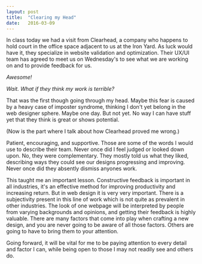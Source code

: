 ```yaml
---
layout: post
title:  "Clearing my Head"
date:   2016-03-09
---
```


In class today we had a visit from Clearhead, a company who happens to hold court in the office space adjacent to us at the Iron Yard. As luck would have it, they specialize in website validation and optimization. Their UX/UI team has agreed to meet us on Wednesday's to see what we are working on and to provide feedback for us. 

*Awesome!*

*Wait. What if they think my work is terrible?*

That was the first though going through my head. Maybe this fear is caused by a heavy case of imposter syndrome, thinking I don't yet belong in the web designer sphere. Maybe one day. But not yet. No way I can have stuff yet that they think is great or shows potential. 

(Now is the part where I talk about how Clearhead proved me wrong.)

Patient, encouraging, and supportive. Those are some of the words I would use to describe their team. Never once did I feel judged or looked down upon. No, they were complementary. They mostly told us what they liked, describing ways they could see our designs progressing and improving. Never once did they absently dismiss anyones work.

This taught me an important lesson. Constructive feedback is important in all industries, it's an effective method for improving productivity and increasing return. But in web design it is very very important. There is a subjectivity present in this line of work which is not quite as prevalent in other industries. The look of one webpage will be interpreted by people from varying backgrounds and opinions, and getting their feedback is highly valuable. There are many factors that come into play when crafting a new design, and you are never going to be aware of all those factors. Others are going to have to bring them to your attention.

Going forward, it will be vital for me to be paying attention to every detail and factor I can, while being open to those I may not readily see and others do. 


